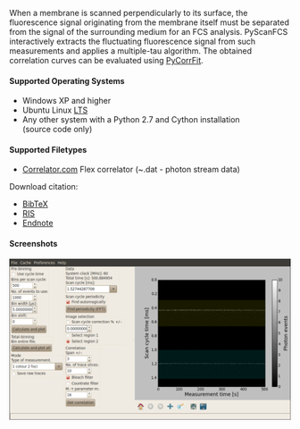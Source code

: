 When a membrane is scanned perpendicularly to its surface, the fluorescence signal
originating from the membrane itself must be separated from the signal of the
surrounding medium for an FCS analysis. PyScanFCS interactively extracts the
fluctuating fluorescence signal from such measurements and applies a multiple-tau
algorithm. The obtained correlation curves can be evaluated using
[PyCorrFit](http://paulmueller.github.io/PyCorrFit/).


#### Supported Operating Systems
- Windows XP and higher
- Ubuntu Linux [LTS](https://wiki.ubuntu.com/LTS)
- Any other system with a Python 2.7 and Cython installation  
  (source code only)

#### Supported Filetypes
- [Correlator.com](http://correlator.com/) Flex correlator (~.dat - photon stream data)



Download citation: 
- [BibTeX](./cite/PyScanFCS.bib)
- [RIS](./cite/PyScanFCS.ris)
- [Endnote](./cite/PyScanFCS_endnote.txt)

#### Screenshots

[ ![scrot](./images/PyScanFCS_Main.png) ](./images/PyScanFCS_Main.png "Main Window")
